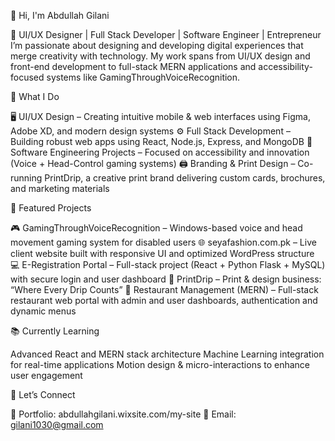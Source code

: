👋 Hi, I'm Abdullah Gilani

🎨 UI/UX Designer | Full Stack Developer | Software Engineer | Entrepreneur
I’m passionate about designing and developing digital experiences that merge creativity with technology. My work spans from UI/UX design and front-end development to full-stack MERN applications and accessibility-focused systems like GamingThroughVoiceRecognition.

💼 What I Do

🖥️ UI/UX Design – Creating intuitive mobile & web interfaces using Figma, Adobe XD, and modern design systems
⚙️ Full Stack Development – Building robust web apps using React, Node.js, Express, and MongoDB
🧠 Software Engineering Projects – Focused on accessibility and innovation (Voice + Head-Control gaming systems)
🖨️ Branding & Print Design – Co-running PrintDrip, a creative print brand delivering custom cards, brochures, and marketing materials

🚀 Featured Projects

🎮 GamingThroughVoiceRecognition – Windows-based voice and head movement gaming system for disabled users
🌐 seyafashion.com.pk – Live client website built with responsive UI and optimized WordPress structure
💻 E-Registration Portal – Full-stack project (React + Python Flask + MySQL) with secure login and user dashboard
🧾 PrintDrip – Print & design business: “Where Every Drip Counts”
🍴 Restaurant Management (MERN) – Full-stack restaurant web portal with admin and user dashboards, authentication and dynamic menus

📚 Currently Learning

Advanced React and MERN stack architecture
Machine Learning integration for real-time applications
Motion design & micro-interactions to enhance user engagement

🤝 Let’s Connect

💼 Portfolio: abdullahgilani.wixsite.com/my-site
📧 Email: gilani1030@gmail.com
<!---
abdullahgilani1/abdullahgilani1 is a ✨ special ✨ repository because its `README.md` (this file) appears on your GitHub profile.
You can click the Preview link to take a look at your changes.
--->
